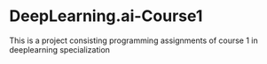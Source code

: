 # DeepLearning.ai-Course1
This is a project consisting programming assignments of course 1 in deeplearning specialization
